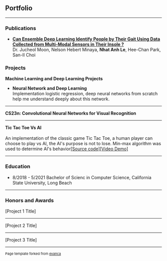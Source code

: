 ## Portfolio

---
### Publications
- [**Can Ensemble Deep Learning Identify People by Their Gait Using Data Collected from Multi-Modal Sensors in Their Insole ?**](https://www.mdpi.com/1424-8220/20/14/4001)
<br>Dr. Jucheol Moon, Nelson Hebert Minaya, **Nhat Anh Le**, Hee-Chan Park, San-II Choi

### Projects

**Machine Learning and Deep Learning Projects**<br>
- **Neural Network and Deep Learning**<br>
Implementation logistic regression, deep neural networks from scratch help me understand deeply about 
this network.

---
**CS23n: Convolutional Neural Networks for Visual Recognition**



---
**Tic Tac Toe Vs AI**
<br><br>An implementation of the classic game Tic Tac Toe, a human player can choose to play vs AI, the AI's purpose is not to lose. Min-max algorithm was used to determine AI's behavior[[Source code]](google.com)[[Video Demo]](https://www.youtube.com/watch?v=R0m18zlawGU)


---

### Education
- 8/2018 - 5/2021 Bachelor of Scienc in Computer Science, California State University, Long Beach



---

### Honors and Awards

[Project 1 Title]


---
[Project 2 Title]


---
[Project 3 Title]






---
<p style="font-size:11px">Page template forked from <a href="https://github.com/evanca/quick-portfolio">evanca</a></p>
<!-- Remove above link if you don't want to attibute -->
